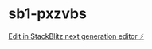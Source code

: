 # sb1-pxzvbs

[Edit in StackBlitz next generation editor ⚡️](https://stackblitz.com/~/github.com/ccwkunitake/sb1-pxzvbs)